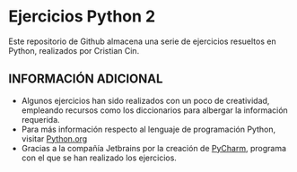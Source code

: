 # Ejercicios Python 2
Este repositorio de Github almacena una serie de ejercicios resueltos en Python,
realizados por Cristian Cin.

## INFORMACIÓN ADICIONAL
- Algunos ejercicios han sido realizados con un poco de creatividad, empleando recursos como los diccionarios para albergar la información requerida.
- Para más información respecto al lenguaje de programación Python, visitar [Python.org](https://www.python.org/)
- Gracias a la compañía Jetbrains por la creación de [PyCharm](https://www.jetbrains.com/es-es/pycharm/), programa con el que se han realizado los ejercicios.
